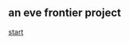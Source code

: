 ## an eve frontier project

[start](https://github.com/gwt-git/mine.yachts/blob/main/mine-yachts.csv)
